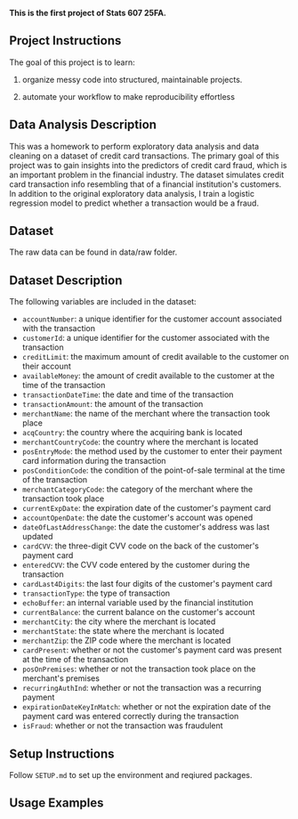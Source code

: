 **This is the first project of Stats 607 25FA.**

## Project Instructions
The goal of this project is to learn: 

1. organize messy code into structured, maintainable projects. 

2. automate your workflow to make reproducibility effortless


## Data Analysis Description
This was a homework to perform exploratory data analysis and data cleaning on a dataset of credit card transactions. 
The primary goal of this project was to gain insights into the predictors of credit card fraud, which is an important problem in the financial industry.
The dataset simulates credit card transaction info resembling that of a financial institution's customers. 
In addition to the original exploratory data analysis, I train a logistic regression model to predict whether a transaction would be a fraud. 

## Dataset
The raw data can be found in data/raw folder. 

## Dataset Description

The following variables are included in the dataset:

- `accountNumber`: a unique identifier for the customer account associated with the transaction
- `customerId`: a unique identifier for the customer associated with the transaction
- `creditLimit`: the maximum amount of credit available to the customer on their account
- `availableMoney`: the amount of credit available to the customer at the time of the transaction
- `transactionDateTime`: the date and time of the transaction
- `transactionAmount`: the amount of the transaction
- `merchantName`: the name of the merchant where the transaction took place
- `acqCountry`: the country where the acquiring bank is located
- `merchantCountryCode`: the country where the merchant is located
- `posEntryMode`: the method used by the customer to enter their payment card information during the transaction
- `posConditionCode`: the condition of the point-of-sale terminal at the time of the transaction
- `merchantCategoryCode`: the category of the merchant where the transaction took place
- `currentExpDate`: the expiration date of the customer's payment card
- `accountOpenDate`: the date the customer's account was opened
- `dateOfLastAddressChange`: the date the customer's address was last updated
- `cardCVV`: the three-digit CVV code on the back of the customer's payment card
- `enteredCVV`: the CVV code entered by the customer during the transaction
- `cardLast4Digits`: the last four digits of the customer's payment card
- `transactionType`: the type of transaction
- `echoBuffer`: an internal variable used by the financial institution
- `currentBalance`: the current balance on the customer's account
- `merchantCity`: the city where the merchant is located
- `merchantState`: the state where the merchant is located
- `merchantZip`: the ZIP code where the merchant is located
- `cardPresent`: whether or not the customer's payment card was present at the time of the transaction
- `posOnPremises`: whether or not the transaction took place on the merchant's premises
- `recurringAuthInd`: whether or not the transaction was a recurring payment
- `expirationDateKeyInMatch`: whether or not the expiration date of the payment card was entered correctly during the transaction
- `isFraud`: whether or not the transaction was fraudulent


## Setup Instructions
Follow `SETUP.md` to set up the environment and reqiured packages. 

## Usage Examples

